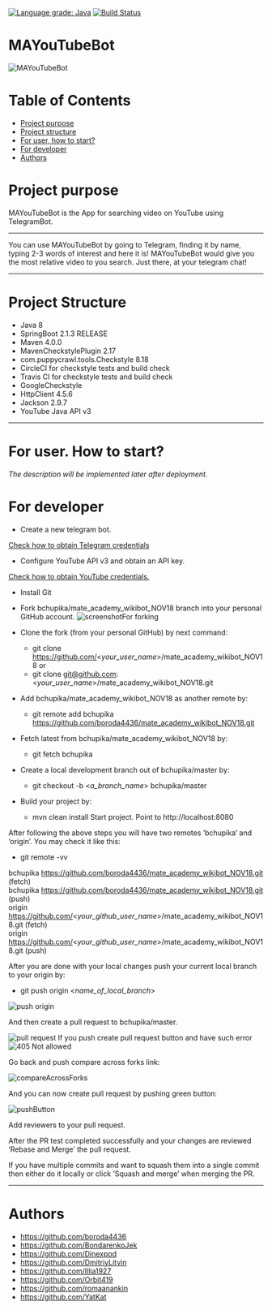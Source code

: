 [![Language grade: Java](https://img.shields.io/lgtm/grade/java/g/boroda4436/mate_academy_wikibot_NOV18.svg?logo=lgtm&logoWidth=18)](https://lgtm.com/projects/g/boroda4436/mate_academy_wikibot_NOV18/context:java)
[![Build Status](https://travis-ci.com/boroda4436/mate_academy_wikibot_NOV18.svg?branch=master)](https://travis-ci.com/boroda4436/mate_academy_wikibot_NOV18)

# MAYouTubeBot
![MAYouTubeBot](/images/youtube_telegram.png)

# Table of Contents
* [Project purpose](#purpose)
* [Project structure](#structure)
* [For user, how to start?](#user-start)
* [For developer](#developer-start)
* [Authors](#authors)

# <a name="purpose"></a>Project purpose
MAYouTubeBot is the App for searching video on YouTube using TelegramBot.
<hr>
You can use MAYouTubeBot by going to Telegram, 
finding it by name, typing 2-3 words of interest and here it is! 
MAYouTubeBot would give you the most relative video to you search. Just there,
at your telegram chat!
<hr>

# <a name="structure"></a>Project Structure
* Java 8
* SpringBoot 2.1.3 RELEASE
* Maven 4.0.0
* MavenCheckstylePlugin 2.17
* com.puppycrawl.tools.Checkstyle 8.18
* CircleCI for checkstyle tests and build check
* Travis CI for checkstyle tests and build check
* GoogleCheckstyle
* HttpClient 4.5.6
* Jackson 2.9.7
* YouTube Java API v3
<hr>

# <a name="user-start"></a>For user. How to start?
*The description will be implemented later after deployment.*
 

# <a name="developer-start"></a>For developer

* Create a new telegram bot.

[Check how to obtain Telegram credentials](https://github.com/boroda4436/mate_academy_wikibot_NOV18/wiki/How-to-obtain--Telegram-bot-credentials%3F)

* Configure YouTube API v3 and obtain an API key.

[Check how to obtain YouTube credentials.](https://github.com/boroda4436/mate_academy_wikibot_NOV18/wiki/How-to-obtain-YouTube-API-key%3F)


* Install Git
* Fork bchupika/mate_academy_wikibot_NOV18 branch into your personal GitHub account. 
![screenshotFor forking](/images/Fork_2.jpg)

* Clone the fork (from your personal GitHub) by next command:
  * git clone https://github.com/<*your_user_name*>/mate_academy_wikibot_NOV18
or
  * git clone git@github.com:<*your_user_name*>/mate_academy_wikibot_NOV18.git

* Add bchupika/mate_academy_wikibot_NOV18 as another remote by:
  * git remote add bchupika https://github.com/boroda4436/mate_academy_wikibot_NOV18.git
* Fetch latest from bchupika/mate_academy_wikibot_NOV18 by:
  * git fetch bchupika 
* Create a local development branch out of bchupika/master by:
  * git checkout -b <*a_branch_name*> bchupika/master
* Build your project by: 
  * mvn clean install
Start project. Point to http://localhost:8080

After following the above steps you will have two remotes ‘bchupika’ and ‘origin’. You may check it like this: 
  * git remote -vv

bchupika https://github.com/boroda4436/mate_academy_wikibot_NOV18.git (fetch) <br />
bchupika https://github.com/boroda4436/mate_academy_wikibot_NOV18.git (push) <br />
origin https://github.com/<*your_github_user_name*>/mate_academy_wikibot_NOV18.git (fetch) <br />
origin https://github.com/<*your_github_user_name*>/mate_academy_wikibot_NOV18.git (push) <br />

After you are done with your local changes push your current local branch to your origin by:
  * git push origin <*name_of_local_branch*>

![push origin](/images/push_origin_localBranch.jpg)

And then create a pull request to bchupika/master.

![pull request](/images/OpenPullRequest.jpg) If you push create pull request button and have such error
![405 Not allowed](/images/NotAllowed.jpg)

Go back and push compare across forks link:

![compareAcrossForks](/images/CompareAcrossForks.jpg)

And you can now create pull request by pushing green button:

![pushButton](/images/pushButton.jpg)

Add reviewers to your pull request.

After the PR test completed successfully and your changes are reviewed ‘Rebase and Merge’ the pull request.

If you have multiple commits and want to squash them into a single commit then either do it locally or click ‘Squash and merge’ when merging the PR.

<hr>

# <a name="authors"></a>Authors
* https://github.com/boroda4436
* https://github.com/BondarenkoJek
* https://github.com/Dinexpod
* https://github.com/DmitriyLitvin
* https://github.com/Illia1927
* https://github.com/Orbit419
* https://github.com/romaanankin
* https://github.com/YatKat
